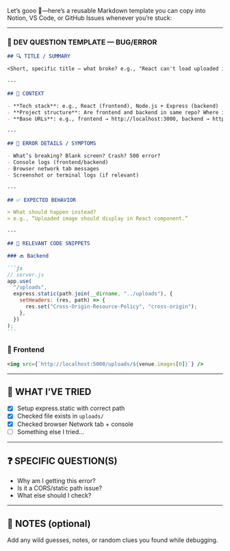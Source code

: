 Let’s gooo 🚀—here’s a reusable Markdown template you can copy into Notion, VS Code, or GitHub Issues whenever you’re stuck:

---

### 🧩 DEV QUESTION TEMPLATE — BUG/ERROR

````md
## 🔍 TITLE / SUMMARY

<Short, specific title — what broke? e.g., "React can't load uploaded image from Express">

---

## 🧠 CONTEXT

- **Tech stack**: e.g., React (frontend), Node.js + Express (backend)
- **Project structure**: Are frontend and backend in same repo? Where is the uploads folder?
- **Base URLs**: e.g., frontend → http://localhost:3000, backend → http://localhost:5000

---

## 🐛 ERROR DETAILS / SYMPTOMS

- What’s breaking? Blank screen? Crash? 500 error?
- Console logs (frontend/backend)
- Browser network tab messages
- Screenshot or terminal logs (if relevant)

---

## ✅ EXPECTED BEHAVIOR

> What should happen instead?  
> e.g., “Uploaded image should display in React component.”

---

## 📂 RELEVANT CODE SNIPPETS

### 🔙 Backend

```js
// server.js
app.use(
  "/uploads",
  express.static(path.join(__dirname, "../uploads"), {
    setHeaders: (res, path) => {
      res.set("Cross-Origin-Resource-Policy", "cross-origin");
    },
  })
);
```
````

### 🎨 Frontend

```jsx
<img src={`http://localhost:5000/uploads/${venue.images[0]}`} />
```

---

## 🔎 WHAT I’VE TRIED

- [x] Setup express.static with correct path
- [x] Checked file exists in `uploads/`
- [x] Checked browser Network tab + console
- [ ] Something else I tried...

---

## ❓ SPECIFIC QUESTION(S)

- Why am I getting this error?
- Is it a CORS/static path issue?
- What else should I check?

---

## 🧠 NOTES (optional)

Add any wild guesses, notes, or random clues you found while debugging.
